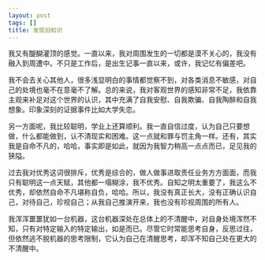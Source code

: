 ```yaml
---
layout: post
tags: []
title: 发现旧知识
---
```


我又有醍醐灌顶的感觉。一直以来，我对周围发生的一切都是漠不关心的，我没有融入到周遭中。不只是工作后，是出生记事一直以来，或许，我记忆有偏差吧。

我不会去关心其他人，很多浅显明白的事情都觉察不到，对各类消息不敏感，对自己的处境也毫不在意毫不了解。总的来说，我对客观世界的感知非常不足，我依靠主观来补足对这个世界的认识，其中充满了自我安慰、自我欺骗、自我陶醉和自我想象。印象深刻的证据事件比如大学失恋。

另一方面呢，我比较聪明，学业上还算顺利。我一直自信过度，认为自己只要想做，什么都能做到，认不清现实和困难。这一点就和罪与罚主角一样。还有，其实我是自命不凡的，哈哈，事实即是如此，就因为我智力稍高一点点而已，足见我的狭隘。

过去我对优秀这词很排斥，优秀是综合的，做人做事进取责任业务方方面面，而我只有聪明这一点天赋，其他都一塌糊涂，我不优秀。自知之明太重要了，我这么不优秀，却依然自命不凡堪称自负，哈哈。所以，我没有真正长大，没有正确认识自己，对待自己，珍视自己；从我自己推演开来，我也没有珍视周围的所有人。

我浑浑噩噩犹如一台机器，这台机器深处在总体上的不清醒中，对自身处境浑然不知，只有对特定输入的特定输出，如是而已。尽管它时常能思考自身，反思过往，但依然逃不脱机器的思考限制，它认为自己在清醒思考，却浑不知自己处在更大的不清醒中。

